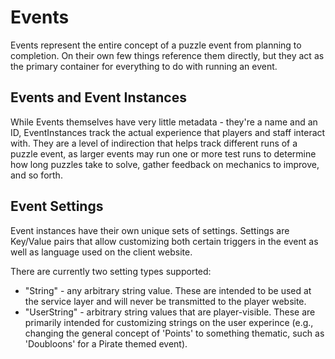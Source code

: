 # Events

Events represent the entire concept of a puzzle event from planning to completion. On their own few things reference them directly, but they act as the primary container for everything to do with running an event.

## Events and Event Instances

While Events themselves have very little metadata - they're a name and an ID, EventInstances track the actual experience that players and staff interact with. They are a level of indirection that helps track different runs of a puzzle event, as larger events may run one or more test runs to determine how long puzzles take to solve, gather feedback on mechanics to improve, and so forth.

## Event Settings

Event instances have their own unique sets of settings. Settings are Key/Value pairs that allow customizing both certain triggers in the event as well as language used on the client website.

There are currently two setting types supported:
* "String" - any arbitrary string value. These are intended to be used at the service layer and will never be transmitted to the player website.
* "UserString" - arbitrary string values that are player-visible. These are primarily intended for customizing strings on the user experince (e.g., changing the general concept of 'Points' to something thematic, such as 'Doubloons' for a Pirate themed event).